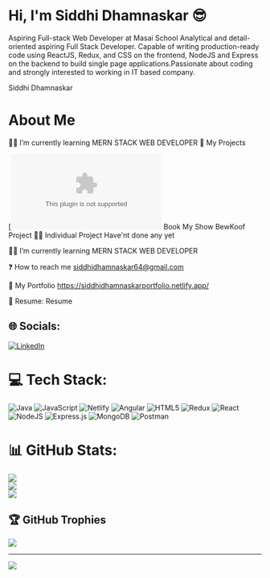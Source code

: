 
# Hi, I'm Siddhi Dhamnaskar 😎
Aspiring Full-stack Web Developer at Masai School
Analytical and detail-oriented aspiring Full Stack Developer. Capable of writing production-ready code using ReactJS, Redux, and CSS on the frontend, NodeJS and Express on the backend to build single page applications.Passionate about coding and strongly interested to working in IT based company.


Siddhi Dhamnaskar


# About Me
👨‍💻 I’m currently learning MERN STACK WEB DEVELOPER
🌱 My Projects

[![Zoom Car pro](zoomcar-clones.netlify.com)
Book My Show
BewKoof Project
👨‍💻 Individual Project Have'nt done any yet

👨‍💻 I’m currently learning MERN STACK WEB DEVELOPER

❓ How to reach me siddhidhamnaskar64@gmail.com

💼 My Portfolio https://siddhidhamnaskarportfolio.netlify.app/

📄 Resume: Resume

## 🌐 Socials:
[![LinkedIn](https://img.shields.io/badge/LinkedIn-%230077B5.svg?logo=linkedin&logoColor=white)](https://www.linkedin.com/in/siddhi-dhamnaskar-43a64723b/) 

# 💻 Tech Stack:
![Java](https://img.shields.io/badge/java-%23ED8B00.svg?style=for-the-badge&logo=java&logoColor=white) ![JavaScript](https://img.shields.io/badge/javascript-%23323330.svg?style=for-the-badge&logo=javascript&logoColor=%23F7DF1E) ![Netlify](https://img.shields.io/badge/netlify-%23000000.svg?style=for-the-badge&logo=netlify&logoColor=#00C7B7) ![Angular](https://img.shields.io/badge/angular-%23DD0031.svg?style=for-the-badge&logo=angular&logoColor=white) ![HTML5](https://img.shields.io/badge/html5-%23E34F26.svg?style=for-the-badge&logo=html5&logoColor=white) ![Redux](https://img.shields.io/badge/redux-%23593d88.svg?style=for-the-badge&logo=redux&logoColor=white) ![React](https://img.shields.io/badge/react-%2320232a.svg?style=for-the-badge&logo=react&logoColor=%2361DAFB) ![NodeJS](https://img.shields.io/badge/node.js-6DA55F?style=for-the-badge&logo=node.js&logoColor=white) ![Express.js](https://img.shields.io/badge/express.js-%23404d59.svg?style=for-the-badge&logo=express&logoColor=%2361DAFB) ![MongoDB](https://img.shields.io/badge/MongoDB-%234ea94b.svg?style=for-the-badge&logo=mongodb&logoColor=white) ![Postman](https://img.shields.io/badge/Postman-FF6C37?style=for-the-badge&logo=postman&logoColor=white)
# 📊 GitHub Stats:
![](https://github-readme-stats.vercel.app/api?username=siddhidhamnaskar&theme=dark&hide_border=false&include_all_commits=false&count_private=false)<br/>
![](https://github-readme-streak-stats.herokuapp.com/?user=siddhidhamnaskar&theme=dark&hide_border=false)<br/>
![](https://github-readme-stats.vercel.app/api/top-langs/?username=siddhidhamnaskar&theme=dark&hide_border=false&include_all_commits=false&count_private=false&layout=compact)

## 🏆 GitHub Trophies
![](https://github-profile-trophy.vercel.app/?username=siddhidhamnaskar&theme=radical&no-frame=false&no-bg=true&margin-w=4)

---
[![](https://visitcount.itsvg.in/api?id=siddhidhamnaskar&icon=0&color=0)](https://visitcount.itsvg.in)

<!-- Proudly created with GPRM ( https://gprm.itsvg.in ) -->